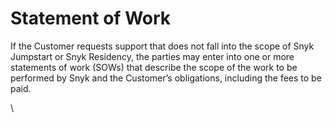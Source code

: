 # Statement of Work

If the Customer requests support that does not fall into the scope of Snyk Jumpstart or Snyk Residency, the parties may enter into one or more statements of work (SOWs) that describe the scope of the work to be performed by Snyk and the Customer’s obligations, including the fees to be paid.

\\

